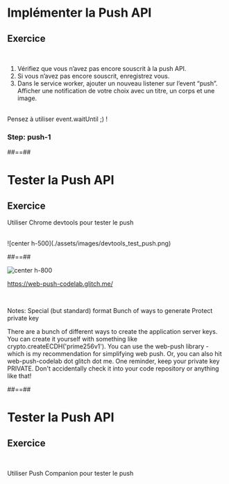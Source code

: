 <!-- .slide: class="exercice sfeir-bg-pink" -->

# Implémenter la Push API

## Exercice

<br>

1. Vérifiez que vous n’avez pas encore souscrit à la push API.
2. Si vous n’avez pas encore souscrit, enregistrez vous.
3. Dans le service worker, ajouter un nouveau listener sur l’event “push”. Afficher une notification de votre choix avec un titre, un corps et une image.

<br>
Pensez à utiliser event.waitUntil ;) !


### Step: push-1

##==##

<!-- .slide: class="exercice sfeir-bg-pink" -->

# Tester la Push API

## Exercice


Utiliser Chrome devtools pour tester le push

<br>
![center h-500](./assets/images/devtools_test_push.png)



##==##

![center h-800](./assets/images/push_companion.png)

https://web-push-codelab.glitch.me/
<!-- .element: class="center" -->

<br>

Notes:
Special (but standard) format
Bunch of ways to generate
Protect private key

There are a bunch of different ways to create the application server keys. You can create it yourself with something like crypto.createECDH('prime256v1'). You can use the web-push library - which is my recommendation for simplifying web push. Or, you can also hit web-push-codelab dot glitch dot me. One reminder, keep your private key PRIVATE. Don't accidentally check it into your code repository or anything like that!


##==##

<!-- .slide: class="exercice sfeir-bg-pink" -->

# Tester la Push API

## Exercice

<br>

Utiliser Push Companion pour tester le push